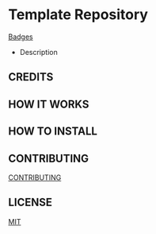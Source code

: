# Template Repository

[Badges]()

- Description

## CREDITS

## HOW IT WORKS

## HOW TO INSTALL

## CONTRIBUTING

[CONTRIBUTING](CONTRIBUTING.md)

## LICENSE

[MIT](LICENSE)
